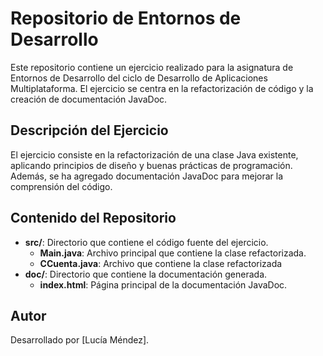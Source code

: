 # Repositorio de Entornos de Desarrollo

Este repositorio contiene un ejercicio realizado para la asignatura de Entornos de Desarrollo del ciclo de Desarrollo de Aplicaciones Multiplataforma. El ejercicio se centra en la refactorización de código y la creación de documentación JavaDoc.

## Descripción del Ejercicio

El ejercicio consiste en la refactorización de una clase Java existente, aplicando principios de diseño y buenas prácticas de programación. Además, se ha agregado documentación JavaDoc para mejorar la comprensión del código.

## Contenido del Repositorio

- **src/**: Directorio que contiene el código fuente del ejercicio.
  - **Main.java**: Archivo principal que contiene la clase refactorizada.
  - **CCuenta.java**: Archivo que contiene la clase refactorizada
- **doc/**: Directorio que contiene la documentación generada.
  - **index.html**: Página principal de la documentación JavaDoc.

## Autor

Desarrollado por [Lucía Méndez].
